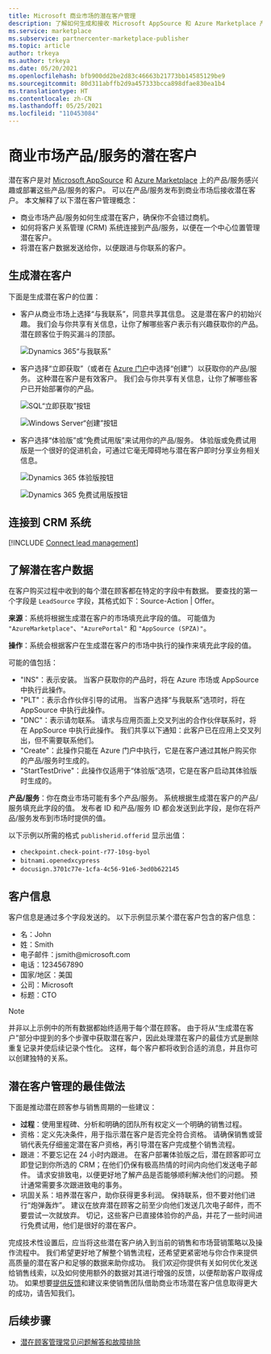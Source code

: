 ```yaml
---
title: Microsoft 商业市场的潜在客户管理
description: 了解如何生成和接收 Microsoft AppSource 和 Azure Marketplace 产品/服务的潜在客户
ms.service: marketplace
ms.subservice: partnercenter-marketplace-publisher
ms.topic: article
author: trkeya
ms.author: trkeya
ms.date: 05/20/2021
ms.openlocfilehash: bfb900dd2be2d83c46663b21773bb14585129be9
ms.sourcegitcommit: 80d311abffb2d9a457333bcca898dfae830ea1b4
ms.translationtype: HT
ms.contentlocale: zh-CN
ms.lasthandoff: 05/25/2021
ms.locfileid: "110453084"
---
```

# <a name="customer-leads-from-your-commercial-marketplace-offer"></a>商业市场产品/服务的潜在客户

潜在客户是对 [Microsoft AppSource](https://appsource.microsoft.com) 和 [Azure Marketplace](https://azuremarketplace.microsoft.com) 上的产品/服务感兴趣或部署这些产品/服务的客户。 可以在产品/服务发布到商业市场后接收潜在客户。 本文解释了以下潜在客户管理概念：

* 商业市场产品/服务如何生成潜在客户，确保你不会错过商机。 
* 如何将客户关系管理 (CRM) 系统连接到产品/服务，以便在一个中心位置管理潜在客户。
* 将潜在客户数据发送给你，以便跟进与你联系的客户。

## <a name="generate-customer-leads"></a>生成潜在客户

下面是生成潜在客户的位置：

- 客户从商业市场上选择“与我联系”，同意共享其信息。 这是潜在客户的初始兴趣。 我们会与你共享有关信息，让你了解哪些客户表示有兴趣获取你的产品。 潜在顾客位于购买漏斗的顶部。

    ![Dynamics 365“与我联系”](./media/commercial-marketplace-get-customer-leads/dynamics-365-contact-me.png)

- 客户选择“立即获取”（或者在 [Azure 门户](https://portal.azure.com/)中选择“创建”）以获取你的产品/服务。 这种潜在客户是有效客户。 我们会与你共享有关信息，让你了解哪些客户已开始部署你的产品。

    ![SQL“立即获取”按钮](./media/commercial-marketplace-get-customer-leads/sql-get-it-now.png)

    ![Windows Server“创建”按钮](./media/commercial-marketplace-get-customer-leads/windows-server-create.png)

- 客户选择“体验版”或“免费试用版”来试用你的产品/服务。 体验版或免费试用版是一个很好的促进机会，可通过它毫无障碍地与潜在客户即时分享业务相关信息。

    ![Dynamics 365 体验版按钮](./media/commercial-marketplace-get-customer-leads/dynamics-365-test-drive.png)

    ![Dynamics 365 免费试用版按钮](./media/commercial-marketplace-get-customer-leads/dynamics-365-free-trial.png)

## <a name="connect-to-your-crm-system"></a>连接到 CRM 系统

[!INCLUDE [Connect lead management](../includes/customer-leads.md)]

## <a name="understand-lead-data"></a>了解潜在客户数据

在客户购买过程中收到的每个潜在顾客都在特定的字段中有数据。 要查找的第一个字段是 `LeadSource` 字段，其格式如下：Source-Action | Offer。

**来源**：系统将根据生成潜在客户的市场填充此字段的值。 可能值为 `"AzureMarketplace"`、`"AzurePortal"` 和 `"AppSource (SPZA)"`。

**操作**：系统会根据客户在生成潜在客户的市场中执行的操作来填充此字段的值。

可能的值包括：

- "INS"：表示安装。 当客户获取你的产品时，将在 Azure 市场或 AppSource 中执行此操作。
- "PLT"：表示合作伙伴引导的试用。 当客户选择“与我联系”选项时，将在 AppSource 中执行此操作。
- "DNC"：表示请勿联系。 请求与应用页面上交叉列出的合作伙伴联系时，将在 AppSource 中执行此操作。 我们共享以下通知：此客户已在应用上交叉列出，但不需要联系他们。
- "Create"：此操作只能在 Azure 门户中执行，它是在客户通过其帐户购买你的产品/服务时生成的。
- "StartTestDrive"：此操作仅适用于“体验版”选项，它是在客户启动其体验版时生成的。

**产品/服务**：你在商业市场可能有多个产品/服务。 系统根据生成潜在客户的产品/服务填充此字段的值。 发布者 ID 和产品/服务 ID 都会发送到此字段，是你在将产品/服务发布到市场时提供的值。

以下示例以所需的格式 `publisherid.offerid` 显示出值： 

- `checkpoint.check-point-r77-10sg-byol`
- `bitnami.openedxcypress`
- `docusign.3701c77e-1cfa-4c56-91e6-3ed0b622145`

## <a name="customer-information"></a>客户信息

客户信息是通过多个字段发送的。 以下示例显示某个潜在客户包含的客户信息：

- 名：John
- 姓：Smith
- 电子邮件：jsmith\@microsoft.com
- 电话：1234567890
- 国家/地区：美国
- 公司：Microsoft
- 标题：CTO

>[!NOTE]
>并非以上示例中的所有数据都始终适用于每个潜在顾客。 由于将从“生成潜在客户”部分中提到的多个步骤中获取潜在客户，因此处理潜在客户的最佳方式是删除重复记录并使后续记录个性化。 这样，每个客户都将收到合适的消息，并且你可以创建独特的关系。

## <a name="best-practices-for-lead-management"></a>潜在客户管理的最佳做法

下面是推动潜在顾客参与销售周期的一些建议：

- **过程**：使用里程碑、分析和明确的团队所有权定义一个明确的销售过程。
- 资格：定义先决条件，用于指示潜在客户是否完全符合资格。 请确保销售或营销代表先仔细鉴定潜在客户资格，再引导潜在客户完成整个销售流程。
- 跟进：不要忘记在 24 小时内跟进。 在客户部署体验版之后，潜在顾客即可立即登记到你所选的 CRM；在他们仍保有极高热情的时间内向他们发送电子邮件。 请求安排致电，以便更好地了解产品是否能够顺利解决他们的问题。 预计通常需要多次跟进致电的事务。
- 巩固关系：培养潜在客户，助你获得更多利润。 保持联系，但不要对他们进行“炮弹轰炸”。 建议在放弃潜在顾客之前至少向他们发送几次电子邮件，而不要尝试一次就放弃。 切记，这些客户已直接体验你的产品，并花了一些时间进行免费试用，他们是很好的潜在客户。

完成技术性设置后，应当将这些潜在客户纳入到当前的销售和市场营销策略以及操作流程中。 我们希望更好地了解整个销售流程，还希望更紧密地与你合作来提供高质量的潜在客户和足够的数据来助你成功。 我们欢迎你提供有关如何优化发送给销售线索，以及如何使用额外的数据对其进行增强的反馈，以便帮助客户取得成功。 如果想要[提供反馈](mailto:AzureMarketOnboard@microsoft.com)和建议来使销售团队借助商业市场潜在客户信息取得更大的成功，请告知我们。

## <a name="next-steps"></a>后续步骤

- [潜在顾客管理常见问题解答和故障排除](../lead-management-faq.md)
